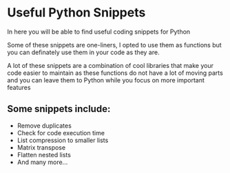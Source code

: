# Useful Python Snippets
In here you will be able to find useful coding snippets for Python

Some of these snippets are one-liners, I opted to use them as functions 
but you can definately use them in your code as they are.

A lot of these snippets are a combination of cool libraries that
make your code easier to maintain as these functions do not have a lot of moving parts and you can leave them to Python while you focus on more important features

## Some snippets include:
- Remove duplicates
- Check for code execution time
- List compression to smaller lists
- Matrix transpose
- Flatten nested lists
- And many more...